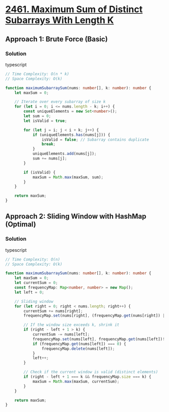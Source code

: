 # [2461. Maximum Sum of Distinct Subarrays With Length K](https://leetcode.com/problems/maximum-sum-of-distinct-subarrays-with-length-k/)

## Approach 1: Brute Force (Basic)

### Solution
typescript
```typescript
// Time Complexity: O(n * k)
// Space Complexity: O(k)

function maximumSubarraySum(nums: number[], k: number): number {
    let maxSum = 0;

    // Iterate over every subarray of size k
    for (let i = 0; i <= nums.length - k; i++) {
        const uniqueElements = new Set<number>();
        let sum = 0;
        let isValid = true;

        for (let j = i; j < i + k; j++) {
            if (uniqueElements.has(nums[j])) {
                isValid = false; // Subarray contains duplicate
                break;
            }
            uniqueElements.add(nums[j]);
            sum += nums[j];
        }

        if (isValid) {
            maxSum = Math.max(maxSum, sum);
        }
    }

    return maxSum;
}
```

## Approach 2: Sliding Window with HashMap (Optimal)

### Solution
typescript
```typescript
// Time Complexity: O(n)
// Space Complexity: O(k)

function maximumSubarraySum(nums: number[], k: number): number {
    let maxSum = 0;
    let currentSum = 0;
    const frequencyMap: Map<number, number> = new Map();
    let left = 0;

    // Sliding window
    for (let right = 0; right < nums.length; right++) {
        currentSum += nums[right];
        frequencyMap.set(nums[right], (frequencyMap.get(nums[right]) || 0) + 1);

        // If the window size exceeds k, shrink it
        if (right - left + 1 > k) {
            currentSum -= nums[left];
            frequencyMap.set(nums[left], frequencyMap.get(nums[left])! - 1);
            if (frequencyMap.get(nums[left]) === 0) {
                frequencyMap.delete(nums[left]);
            }
            left++;
        }

        // Check if the current window is valid (distinct elements)
        if (right - left + 1 === k && frequencyMap.size === k) {
            maxSum = Math.max(maxSum, currentSum);
        }
    }

    return maxSum;
}
```

